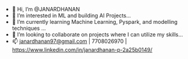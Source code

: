- 👋 Hi, I’m @JANARDHANAN
- 👀 I’m interested in ML and building AI Projects...
- 🌱 I’m currently learning Machine Learning, Pyspark, and modelling techniques ...
- 💞️ I’m looking to collaborate on projects where I can utilize my skills...
- 📫 janardhanan97@gmail.com | 7708026970 | https://www.linkedin.com/in/janardhanan-p-2a25b0149/

<!---
JANARDHANAN97/JANARDHANAN97 is a ✨ special ✨ repository because its `README.md` (this file) appears on your GitHub profile.
You can click the Preview link to take a look at your changes.
--->
